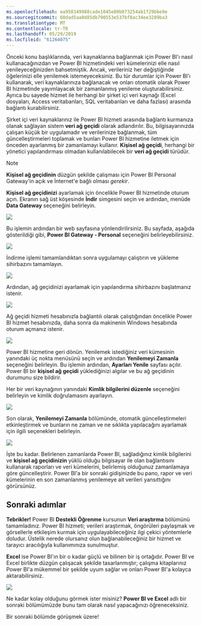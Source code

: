 ```yaml
---
ms.openlocfilehash: ea958349988cade1045e80b073254ab1f29bbe9e
ms.sourcegitcommit: 60dad5aa0d85db790553e537bf8ac34ee3289ba3
ms.translationtype: MT
ms.contentlocale: tr-TR
ms.lasthandoff: 05/29/2019
ms.locfileid: "61264075"
---
```

Önceki konu başlıklarında, veri kaynaklarına bağlanmak için Power BI'ı nasıl kullanacağınızdan ve Power BI hizmetindeki veri kümelerinizi elle nasıl yenileyeceğinizden bahsetmiştik. Ancak, verileriniz her değiştiğinde öğelerinizi elle yenilemek istemeyeceksiniz. Bu tür durumlar için Power BI'ı kullanarak, veri kaynaklarınıza bağlanacak ve onları otomatik olarak Power BI hizmetinde yayımlayacak bir zamanlanmış yenileme oluşturabilirsiniz. Ayrıca bu sayede hizmet ile herhangi bir şirket içi veri kaynağı (Excel dosyaları, Access veritabanları, SQL veritabanları ve daha fazlası) arasında bağlantı kurabilirsiniz.

Şirket içi veri kaynaklarınız ile Power BI hizmeti arasında bağlantı kurmanıza olanak sağlayan sistem **veri ağ geçidi** olarak adlandırılır. Bu, bilgisayarınızda çalışan küçük bir uygulamadır ve verilerinize bağlanmak, tüm güncelleştirmeleri toplamak ve bunları Power BI hizmetine iletmek için önceden ayarlanmış bir zamanlamayı kullanır. **Kişisel ağ geçidi**, herhangi bir yönetici yapılandırması olmadan kullanılabilecek bir **veri ağ geçidi** türüdür.

>[!NOTE]
>**Kişisel ağ geçidinin** düzgün şekilde çalışması için Power BI Personal Gateway'in açık ve İnternet'e bağlı olması *gerekir*.
> 

**Kişisel ağ geçidinizi** ayarlamak için öncelikle Power BI hizmetinde oturum açın. Ekranın sağ üst köşesinde **İndir** simgesini seçin ve ardından, menüde **Data Gateway** seçeneğini belirleyin.

![](media/4-6-install-configure-personal-gateway/4-6_1b.png)

Bu işlemin ardından bir web sayfasına yönlendirilirsiniz. Bu sayfada, aşağıda gösterildiği gibi, **Power BI Gateway - Personal** seçeneğini belirleyebilirsiniz.

![](media/4-6-install-configure-personal-gateway/4-6_2b.png)

İndirme işlemi tamamlandıktan sonra uygulamayı çalıştırın ve yükleme sihirbazını tamamlayın.

![](media/4-6-install-configure-personal-gateway/4-6_3a.png)

Ardından, ağ geçidinizi ayarlamak için yapılandırma sihirbazını başlatmanız istenir.

![](media/4-6-install-configure-personal-gateway/4-6_3b.png)

Ağ geçidi hizmeti hesabınızla bağlantılı olarak çalıştığından öncelikle Power BI hizmet hesabınızda, daha sonra da makinenin Windows hesabında oturum açmanız istenir.

![](media/4-6-install-configure-personal-gateway/4-6_3c.png)

Power BI hizmetine geri dönün. Yenilemek istediğiniz veri kümesinin yanındaki üç nokta menüsünü seçin ve ardından **Yenilemeyi Zamanla** seçeneğini belirleyin. Bu işlemin ardından, **Ayarları Yenile** sayfası açılır. Power BI bir **kişisel ağ geçidi** yüklediğinizi algılar ve bu ağ geçidinin durumunu size bildirir.

Her bir veri kaynağının yanındaki **Kimlik bilgilerini düzenle** seçeneğini belirleyin ve kimlik doğrulamasını ayarlayın.

![](media/4-6-install-configure-personal-gateway/4-6_6.png)

Son olarak, **Yenilemeyi Zamanla** bölümünde, otomatik güncelleştirmeleri etkinleştirmek ve bunların ne zaman ve ne sıklıkta yapılacağını ayarlamak için ilgili seçenekleri belirleyin.

![](media/4-6-install-configure-personal-gateway/4-6_7.png)

İşte bu kadar. Belirlenen zamanlarda Power BI, sağladığınız kimlik bilgilerini ve **kişisel ağ geçidinizin** yüklü olduğu bilgisayar ile olan bağlantısını kullanarak raporları ve veri kümelerini, belirlemiş olduğunuz zamanlamaya göre güncelleştirir. Power BI'a bir sonraki gidişinizde bu pano, rapor ve veri kümelerinin en son zamanlanmış yenilemeye ait verileri yansıttığını görürsünüz.

## <a name="next-steps"></a>Sonraki adımlar
**Tebrikler!** Power BI **Destekli Öğrenme** kursunun **Veri araştırma** bölümünü tamamladınız. Power BI hizmeti; verileri araştırmak, öngörüleri paylaşmak ve görsellerle etkileşim kurmak için uygulayabileceğiniz ilgi çekici yöntemlerle doludur. Üstelik nerede olursanız olun bağlanabileceğiniz bir hizmet ve tarayıcı aracılığıyla kullanımınıza sunulmuştur.

**Excel** ise Power BI'ın bir o kadar güçlü ve bilinen bir iş ortağıdır. Power BI ve Excel birlikte düzgün çalışacak şekilde tasarlanmıştır; çalışma kitaplarınız Power BI'a mükemmel bir şekilde uyum sağlar ve onları Power BI'a kolayca aktarabilirsiniz.

![](media/4-6-install-configure-personal-gateway/5-1_1.png)

Ne kadar kolay olduğunu görmek ister misiniz? **Power BI ve Excel** adlı bir sonraki bölümümüzde bunu tam olarak nasıl yapacağınızı öğreneceksiniz.

Bir sonraki bölümde görüşmek üzere!

